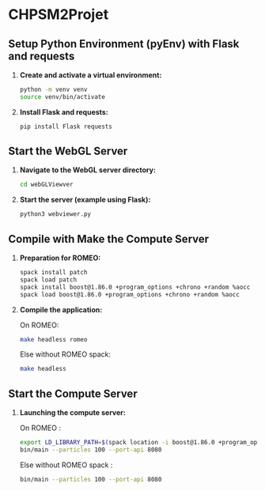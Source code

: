 # CHPSM2Projet

## Setup Python Environment (pyEnv) with Flask and requests

1. **Create and activate a virtual environment:**

    ```bash
    python -m venv venv
    source venv/bin/activate
    ```

2. **Install Flask and requests:**

    ```bash
    pip install Flask requests
    ```

## Start the WebGL Server

1. **Navigate to the WebGL server directory:**

    ```bash
    cd webGLViewver
    ```

2. **Start the server (example using Flask):**

    ```bash
    python3 webviewer.py
    ```

## Compile with Make the Compute Server

1. **Preparation for ROMEO:**
    ```bash
    spack install patch
    spack load patch
    spack install boost@1.86.0 +program_options +chrono +random %aocc
    spack load boost@1.86.0 +program_options +chrono +random %aocc
    ```

2. **Compile the application:**

    On ROMEO:
    ```bash
    make headless romeo
    ```

    Else without ROMEO spack:
    ```bash
    make headless
    ```

## Start the Compute Server

1. **Launching the compute server:**

   On ROMEO :
   ```bash
   export LD_LIBRARY_PATH=$(spack location -i boost@1.86.0 +program_options +chrono +random %aocc)/lib:$LD_LIBRARY_PATH
   bin/main --particles 100 --port-api 8080
   ```
    
   Else without ROMEO spack :
   ```bash
   bin/main --particles 100 --port-api 8080
   ```
